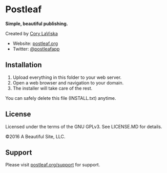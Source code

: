 # Postleaf

**Simple, beautiful publishing.**

Created by [Cory LaViska](https://twitter.com/claviska)

- Website: [postleaf.org](https://www.postleaf.org/)
- Twitter: [@postleafapp](https://twitter.com/postleafapp)

## Installation

1. Upload everything in this folder to your web server.
2. Open a web browser and navigation to your domain.
3. The installer will take care of the rest.

You can safely delete this file (INSTALL.txt) anytime.

## License

Licensed under the terms of the GNU GPLv3. See LICENSE.MD for details.

©2016 A Beautiful Site, LLC.

## Support

Please visit [postleaf.org/support](https://www.postleaf.org/support) for support.